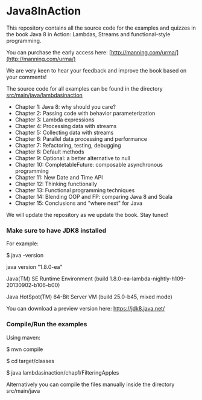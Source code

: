 Java8InAction
===============

This repository contains all the source code for the examples and quizzes in the book Java 8 in Action: Lambdas, Streams and functional-style programming.

You can purchase the early access here: [http://manning.com/urma/](http://manning.com/urma/)

We are very keen to hear your feedback and improve the book based on your comments!

The source code for all examples can be found in the directory [src/main/java/lambdasinaction](https://github.com/java8/Java8InAction/tree/master/src/main/java/lambdasinaction)

* Chapter 1: Java 8: why should you care?
* Chapter 2: Passing code with behavior parameterization
* Chapter 3: Lambda expressions
* Chapter 4: Processing data with streams
* Chapter 5: Collecting data with streams
* Chapter 6: Parallel data processing and performance
* Chapter 7: Refactoring, testing, debugging
* Chapter 8: Default methods
* Chapter 9: Optional: a better alternative to null
* Chapter 10: CompletableFuture: composable asynchronous programming
* Chapter 11: New Date and Time API
* Chapter 12: Thinking functionally
* Chapter 13: Functional programming techniques
* Chapter 14: Blending OOP and FP: comparing Java 8 and Scala
* Chapter 15: Conclusions and "where next" for Java

We will update the repository as we update the book. Stay tuned!

### Make sure to have JDK8 installed
For example:

$ java -version

java version "1.8.0-ea"

Java(TM) SE Runtime Environment (build 1.8.0-ea-lambda-nightly-h109-20130902-b106-b00)

Java HotSpot(TM) 64-Bit Server VM (build 25.0-b45, mixed mode)


You can download a preview version here: https://jdk8.java.net/

### Compile/Run the examples
Using maven:

$ mvn compile

$ cd target/classes

$ java lambdasinaction/chap1/FilteringApples


Alternatively you can compile the files manually inside the directory src/main/java
